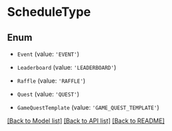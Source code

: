 # ScheduleType


## Enum

* `Event` (value: `'EVENT'`)

* `Leaderboard` (value: `'LEADERBOARD'`)

* `Raffle` (value: `'RAFFLE'`)

* `Quest` (value: `'QUEST'`)

* `GameQuestTemplate` (value: `'GAME_QUEST_TEMPLATE'`)

[[Back to Model list]](../README.md#documentation-for-models) [[Back to API list]](../README.md#documentation-for-api-endpoints) [[Back to README]](../README.md)
